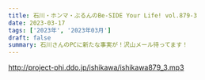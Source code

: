 ```yaml
---
title: 石川・ホンマ・ぶるんのBe-SIDE Your Life! vol.879-3
date: 2023-03-17
tags: ['2023年', '2023年03月']
draft: false
summary: 石川さんのPCに新たな事実が！沢山メール待ってます！
---
```


http://project-phi.ddo.jp/ishikawa/ishikawa879_3.mp3

